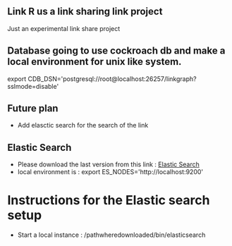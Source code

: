 ## Link R us a link sharing link project
Just an experimental link share project

## Database going to use cockroach db and make a local environment for unix like system.
export CDB_DSN='postgresql://root@localhost:26257/linkgraph?sslmode=disable'

## Future plan
* Add elasctic search for the search of the link

## Elastic Search 
* Please download the last version from this link : [Elastic Search](https://www.elastic.co/downloads/elasticsearch) 
* local environment is : export ES_NODES='http://localhost:9200'

# Instructions for the Elastic search setup
* Start a local instance : /pathwheredownloaded/bin/elasticsearch

